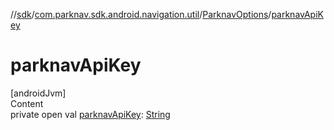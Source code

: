 //[sdk](../../../index.md)/[com.parknav.sdk.android.navigation.util](../index.md)/[ParknavOptions](index.md)/[parknavApiKey](parknav-api-key.md)



# parknavApiKey  
[androidJvm]  
Content  
private open val [parknavApiKey](parknav-api-key.md): [String](https://developer.android.com/reference/kotlin/java/lang/String.html)  



